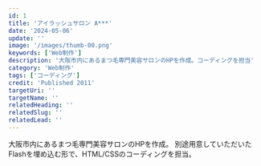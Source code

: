 ```yaml
---
id: 1
title: 'アイラッシュサロン A***'
date: '2024-05-06'
update: ''
image: '/images/thumb-00.png'
keywords: ['Web制作']
description: '大阪市内にあるまつ毛専門美容サロンのHPを作成。コーディングを担当'
category: 'Web制作'
tags: ['コーディング']
credit: 'Published 2011'
targetUri: ''
targetName: ''
relatedHeading: ''
relatedSlug: ''
relatedLead: ''
---
```

大阪市内にあるまつ毛専門美容サロンのHPを作成。
別途用意していただいたFlashを埋め込む形で、HTML/CSSのコーディングを担当。